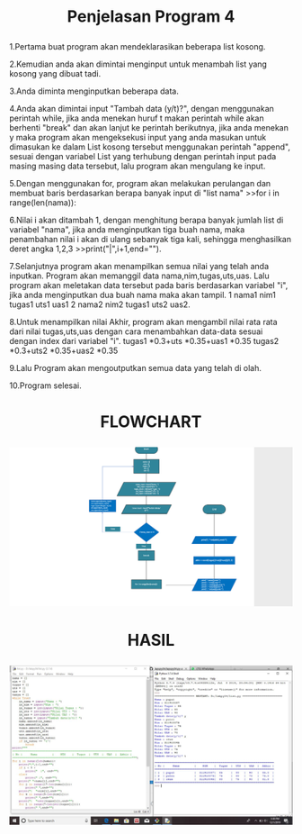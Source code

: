 # <p align="center">Penjelasan Program 4</p>
1.Pertama buat program akan mendeklarasikan beberapa list kosong.

2.Kemudian anda akan dimintai menginput untuk menambah list yang kosong yang dibuat tadi.

3.Anda diminta menginputkan beberapa data.

4.Anda akan dimintai input "Tambah data (y/t)?", dengan menggunakan perintah while,
jika anda menekan huruf t makan perintah while akan berhenti "break" dan akan lanjut ke perintah berikutnya,
jika anda menekan y maka program akan mengeksekusi input yang anda masukan untuk dimasukan ke dalam List kosong tersebut
menggunakan perintah "append", sesuai dengan variabel List yang terhubung dengan perintah input pada masing masing data tersebut,
lalu program akan mengulang ke input.

5.Dengan menggunakan for, program akan melakukan perulangan dan membuat baris 
berdasarkan berapa banyak input di "list nama" >>for i in range(len(nama)):

6.Nilai i akan ditambah 1, dengan menghitung berapa banyak jumlah list di variabel "nama",
jika anda menginputkan tiga buah nama, maka penambahan nilai i akan di ulang sebanyak tiga kali,
sehingga menghasilkan deret angka 1,2,3 >>print("|",i+1,end="").

7.Selanjutnya program akan menampilkan semua nilai yang telah anda inputkan.
Program akan memanggil data nama,nim,tugas,uts,uas.
Lalu program akan meletakan data tersebut pada baris berdasarkan variabel "i", jika anda menginputkan dua buah nama maka akan tampil. 
1 nama1 nim1 tugas1 uts1 uas1
2 nama2 nim2 tugas1 uts2 uas2.

8.Untuk menampilkan nilai Akhir, program akan mengambil nilai rata rata dari nilai tugas,uts,uas 
dengan cara menambahkan data-data sesuai dengan index dari variabel "i".
tugas1 *0.3+uts *0.35+uas1 *0.35
tugas2 *0.3+uts2 *0.35+uas2 *0.35

9.Lalu Program akan mengoutputkan semua data yang telah di olah.

10.Program selesai.
# <p align="center">FLOWCHART</p>
![](diagram.jpg)

# <p align="center">HASIL</p>
![](screnshoot.JPG)
